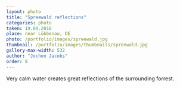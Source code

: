 ```yaml
---
layout: photo
title: "Spreewald reflections"
categories: photo
taken: 19.09.2018
place: near Lübbenau, DE
photo: /portfolio/images/spreewald.jpg
thumbnail: /portfolio/images/thumbnails/spreewald.jpg
gallery-max-width: 532
author: "Jochen Jacobs"
order: 8
---
```


Very calm water creates great reflections of the surrounding forrest.
